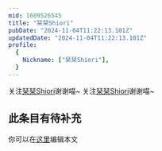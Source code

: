 ```yaml
---
mid: 1609526545
title: "栞栞Shiori"
pubDate: "2024-11-04T11:22:13.101Z"
updatedDate: "2024-11-04T11:22:13.101Z"
profile:
  {
    Nickname: ["栞栞Shiori"],
  }
---
```


关注[栞栞Shiori](https://space.bilibili.com/1609526545)谢谢喵~ 关注[栞栞Shiori](https://space.bilibili.com/1609526545)谢谢喵~

## 此条目有待补充
你可以在[这里](https://github.com/Yuhanawa/VTuber.ICU-Content/edit/master/v/栞栞Shiori/index.md)编辑本文
